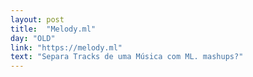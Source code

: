 ```yaml
---
layout: post
title:  "Melody.ml"
day: "OLD"
link: "https://melody.ml"
text: "Separa Tracks de uma Música com ML. mashups?"
---
```

